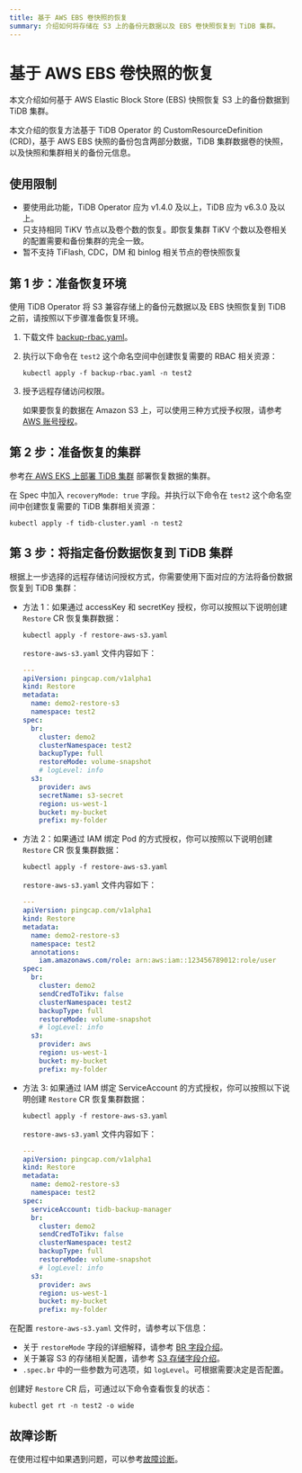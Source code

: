 ```yaml
---
title: 基于 AWS EBS 卷快照的恢复
summary: 介绍如何将存储在 S3 上的备份元数据以及 EBS 卷快照恢复到 TiDB 集群。
---
```


# 基于 AWS EBS 卷快照的恢复

本文介绍如何基于 AWS Elastic Block Store (EBS) 快照恢复 S3 上的备份数据到 TiDB 集群。

本文介绍的恢复方法基于 TiDB Operator 的 CustomResourceDefinition (CRD)，基于 AWS EBS 快照的备份包含两部分数据，TiDB 集群数据卷的快照，以及快照和集群相关的备份元信息。

## 使用限制

- 要使用此功能，TiDB Operator 应为 v1.4.0 及以上，TiDB 应为 v6.3.0 及以上。
- 只支持相同 TiKV 节点以及卷个数的恢复。即恢复集群 TiKV 个数以及卷相关的配置需要和备份集群的完全一致。
- 暂不支持 TiFlash, CDC，DM 和 binlog 相关节点的卷快照恢复

## 第 1 步：准备恢复环境

使用 TiDB Operator 将 S3 兼容存储上的备份元数据以及 EBS 快照恢复到 TiDB 之前，请按照以下步骤准备恢复环境。

1. 下载文件 [backup-rbac.yaml](https://github.com/pingcap/tidb-operator/blob/master/manifests/backup/backup-rbac.yaml)。

2. 执行以下命令在 `test2` 这个命名空间中创建恢复需要的 RBAC 相关资源：

    ```shell
    kubectl apply -f backup-rbac.yaml -n test2
    ```

3. 授予远程存储访问权限。

    如果要恢复的数据在 Amazon S3 上，可以使用三种方式授予权限，请参考 [AWS 账号授权](grant-permissions-to-remote-storage.md#aws-账号授权)。

## 第 2 步：准备恢复的集群

参考[在 AWS EKS 上部署 TiDB 集群](deploy-on-aws-eks.md) 部署恢复数据的集群。

在 Spec 中加入 `recoveryMode: true` 字段。并执行以下命令在 `test2` 这个命名空间中创建恢复需要的 TiDB 集群相关资源：

```shell
kubectl apply -f tidb-cluster.yaml -n test2
```

## 第 3 步：将指定备份数据恢复到 TiDB 集群

根据上一步选择的远程存储访问授权方式，你需要使用下面对应的方法将备份数据恢复到 TiDB 集群：

+ 方法 1：如果通过 accessKey 和 secretKey 授权，你可以按照以下说明创建 `Restore` CR 恢复集群数据：

    ```shell
    kubectl apply -f restore-aws-s3.yaml
    ```

    `restore-aws-s3.yaml` 文件内容如下：

    ```yaml
    ---
    apiVersion: pingcap.com/v1alpha1
    kind: Restore
    metadata:
      name: demo2-restore-s3
      namespace: test2
    spec:
      br:
        cluster: demo2
        clusterNamespace: test2
        backupType: full
        restoreMode: volume-snapshot
        # logLevel: info
      s3:
        provider: aws
        secretName: s3-secret
        region: us-west-1
        bucket: my-bucket
        prefix: my-folder
    ```

+ 方法 2：如果通过 IAM 绑定 Pod 的方式授权，你可以按照以下说明创建 `Restore` CR 恢复集群数据：

    ```shell
    kubectl apply -f restore-aws-s3.yaml
    ```

    `restore-aws-s3.yaml` 文件内容如下：

    ```yaml
    ---
    apiVersion: pingcap.com/v1alpha1
    kind: Restore
    metadata:
      name: demo2-restore-s3
      namespace: test2
      annotations:
        iam.amazonaws.com/role: arn:aws:iam::123456789012:role/user
    spec:
      br:
        cluster: demo2
        sendCredToTikv: false
        clusterNamespace: test2
        backupType: full
        restoreMode: volume-snapshot
        # logLevel: info
      s3:
        provider: aws
        region: us-west-1
        bucket: my-bucket
        prefix: my-folder
    ```

+ 方法 3: 如果通过 IAM 绑定 ServiceAccount 的方式授权，你可以按照以下说明创建 `Restore` CR 恢复集群数据：

    ```shell
    kubectl apply -f restore-aws-s3.yaml
    ```

    `restore-aws-s3.yaml` 文件内容如下：

    ```yaml
    ---
    apiVersion: pingcap.com/v1alpha1
    kind: Restore
    metadata:
      name: demo2-restore-s3
      namespace: test2
    spec:
      serviceAccount: tidb-backup-manager
      br:
        cluster: demo2
        sendCredToTikv: false
        clusterNamespace: test2
        backupType: full
        restoreMode: volume-snapshot
        # logLevel: info
      s3:
        provider: aws
        region: us-west-1
        bucket: my-bucket
        prefix: my-folder
    ```

在配置 `restore-aws-s3.yaml` 文件时，请参考以下信息：

- 关于 `restoreMode` 字段的详细解释，请参考 [BR 字段介绍](backup-restore-cr.md#br-字段介绍)。
- 关于兼容 S3 的存储相关配置，请参考 [S3 存储字段介绍](backup-restore-cr.md#s3-存储字段介绍)。
- `.spec.br` 中的一些参数为可选项，如 `logLevel`。可根据需要决定是否配置。

创建好 `Restore` CR 后，可通过以下命令查看恢复的状态：

```shell
kubectl get rt -n test2 -o wide
```

## 故障诊断

在使用过程中如果遇到问题，可以参考[故障诊断](deploy-failures.md)。